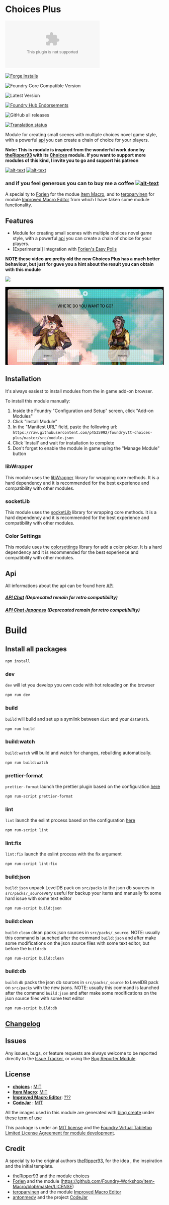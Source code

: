 # Choices Plus

![Latest Release Download Count](https://img.shields.io/github/downloads/p4535992/foundryvtt-choices-plus/latest/module.zip?color=2b82fc&label=DOWNLOADS&style=for-the-badge)

[![Forge Installs](https://img.shields.io/badge/dynamic/json?label=Forge%20Installs&query=package.installs&suffix=%25&url=https%3A%2F%2Fforge-vtt.com%2Fapi%2Fbazaar%2Fpackage%2Fchoices-plus&colorB=006400&style=for-the-badge)](https://forge-vtt.com/bazaar#package=choices-plus)

![Foundry Core Compatible Version](https://img.shields.io/badge/dynamic/json.svg?url=https%3A%2F%2Fraw.githubusercontent.com%2Fp4535992%2Ffoundryvtt-choices-plus%2Fmaster%2Fsrc%2Fmodule.json&label=Foundry%20Version&query=$.compatibility.verified&colorB=orange&style=for-the-badge)

![Latest Version](https://img.shields.io/badge/dynamic/json.svg?url=https%3A%2F%2Fraw.githubusercontent.com%2Fp4535992%2Ffoundryvtt-choices-plus%2Fmaster%2Fsrc%2Fmodule.json&label=Latest%20Release&prefix=v&query=$.version&colorB=red&style=for-the-badge)

[![Foundry Hub Endorsements](https://img.shields.io/endpoint?logoColor=white&url=https%3A%2F%2Fwww.foundryvtt-hub.com%2Fwp-json%2Fhubapi%2Fv1%2Fpackage%2Fchoices-plus%2Fshield%2Fendorsements&style=for-the-badge)](https://www.foundryvtt-hub.com/package/choices-plus/)

![GitHub all releases](https://img.shields.io/github/downloads/p4535992/foundryvtt-choices-plus/total?style=for-the-badge)

[![Translation status](https://weblate.foundryvtt-hub.com/widgets/choices-plus/-/287x66-black.png)](https://weblate.foundryvtt-hub.com/engage/choices-plus/)

Module for creating small scenes with multiple choices novel game style, with a powerful [api](./wiki/api.md) you can create a chain of choice for your players.

**Note: This is module is inspired from the  wonderful work done by [theRipper93](https://theripper93.com/) with its [Choices](https://github.com/theripper93/choices) module.
If you want to support more modules of this kind, I invite you to go and support his patreon**

[![alt-text](https://img.shields.io/badge/-Patreon-%23ff424d?style=for-the-badge)](https://www.patreon.com/theripper93) [![alt-text](https://img.shields.io/badge/-Discord-%235662f6?style=for-the-badge)](https://discord.gg/F53gBjR97G)

### and if you feel generous you can to buy me a coffee [![alt-text](https://img.shields.io/badge/-Patreon-%23ff424d?style=for-the-badge)](https://www.patreon.com/p4535992)

A special ty to [Forien](https://github.com/Foundry-Workshop) for the modue [Item Macro](https://github.com/Foundry-Workshop/Item-Macro), and to [teroparvinen](https://github.com/teroparvinen/foundry-improved-macro-editor) for module [Improved Macro Editor](https://github.com/teroparvinen/foundry-improved-macro-editor) from which I have taken some module functionality.

## Features

- Module for creating small scenes with multiple choices novel game style, with a powerful [api](./wiki/api.md) you can create a chain of choice for your players.
- [Experimental] Integration  with [Forien's Easy Polls](https://github.com/Forien/foundryvtt-forien-easy-polls)

**NOTE these video are pretty old the new Choices Plus has a much better behaviour, but just for guve you a hint about the result you can obtain with this module**

![](./wiki/videos/video_example_1.gif)

![](./wiki/videos/video_example_2.gif)

## Installation

It's always easiest to install modules from the in game add-on browser.

To install this module manually:
1.  Inside the Foundry "Configuration and Setup" screen, click "Add-on Modules"
2.  Click "Install Module"
3.  In the "Manifest URL" field, paste the following url:
`https://raw.githubusercontent.com/p4535992/foundryvtt-choices-plus/master/src/module.json`
4.  Click 'Install' and wait for installation to complete
5.  Don't forget to enable the module in game using the "Manage Module" button

### libWrapper

This module uses the [libWrapper](https://github.com/ruipin/fvtt-lib-wrapper) library for wrapping core methods. It is a hard dependency and it is recommended for the best experience and compatibility with other modules.

### socketLib

This module uses the [socketLib](https://github.com/manuelVo/foundryvtt-socketlib) library for wrapping core methods. It is a hard dependency and it is recommended for the best experience and compatibility with other modules.

### Color Settings

This module uses the [colorsettings](https://github.com/ardittristan/VTTColorSettings) library for add a color picker. It is a hard dependency and it is recommended for the best experience and compatibility with other modules.

## Api

All informations about the api can be found here [API](./wiki/api.md)

##### [API Chat](./wiki/api_chat.txt) (Deprecated remain for retro compatibility)

##### [API Chat Japaness](./wiki/api_chat_ja.txt) (Deprecated remain for retro compatibility)

# Build

## Install all packages

```bash
npm install
```

### dev

`dev` will let you develop you own code with hot reloading on the browser

```bash
npm run dev
```

### build

`build` will build and set up a symlink between `dist` and your `dataPath`.

```bash
npm run build
```

### build:watch

`build:watch` will build and watch for changes, rebuilding automatically.

```bash
npm run build:watch
```

### prettier-format

`prettier-format` launch the prettier plugin based on the configuration [here](./.prettierrc)

```bash
npm run-script prettier-format
```

### lint

`lint` launch the eslint process based on the configuration [here](./.eslintrc.json)

```bash
npm run-script lint
```

### lint:fix

`lint:fix` launch the eslint process with the fix argument

```bash
npm run-script lint:fix
```

### build:json

`build:json` unpack LevelDB pack on `src/packs` to the json db sources in `src/packs/_source`very useful for backup your items and manually fix some hard issue with some text editor

```bash
npm run-script build:json
```

### build:clean

`build:clean` clean packs json sources in `src/packs/_source`. NOTE: usually this command is launched after the command `build:json` and after make some modifications on the json source files with some text editor, but before the `build:db`

```bash
npm run-script build:clean
```

### build:db

`build:db` packs the json db sources in `src/packs/_source` to LevelDB pack on `src/packs` with the new jsons. NOTE: usually this command is launched after the command `build:json` and after make some modifications on the json source files with some text editor

```bash
npm run-script build:db
```

## [Changelog](./CHANGELOG.md)

## Issues

Any issues, bugs, or feature requests are always welcome to be reported directly to the [Issue Tracker](https://github.com/p4535992/foundryvtt-choices-plus/issues ), or using the [Bug Reporter Module](https://foundryvtt.com/packages/bug-reporter/).

## License

- **[choices](https://github.com/theripper93/choices)** : [MIT](https://github.com/theripper93/choices/blob/master/LICENSE)
- **[Item Macro](https://github.com/Foundry-Workshop/Item-Macro)**: [MIT](https://github.com/Foundry-Workshop/Item-Macro/blob/master/LICENSE)
- **[Improved Macro Editor](https://github.com/teroparvinen/foundry-improved-macro-editor)**: [???]()
- **[CodeJar](https://github.com/antonmedv/codejar)** : [MIT](https://github.com/antonmedv/codejar/blob/master/LICENSE)

All the images used in this module are generated with [bing create](https://www.bing.com/create) under these [term of use](https://www.bing.com/new/termsofuse?FORM=GENTOS)

This package is under an [MIT license](LICENSE) and the [Foundry Virtual Tabletop Limited License Agreement for module development](https://foundryvtt.com/article/license/).

## Credit

A special ty to the original authors [theRipper93](https://theripper93.com/), for the idea , the inspiration and the initial template.

- [theRipper93](https://theripper93.com/) and the module [choices](https://github.com/theripper93/choices)
- [Forien](https://github.com/Foundry-Workshop) and the module (https://github.com/Foundry-Workshop/Item-Macro/blob/master/LICENSE)
- [teroparvinen](https://github.com/teroparvinen/foundry-improved-macro-editor) and the module [Improved Macro Editor](https://github.com/teroparvinen/foundry-improved-macro-editor)
- [antonmedv](https://github.com/antonmedv/codejar) and the project [CodeJar](https://github.com/antonmedv/codejar)